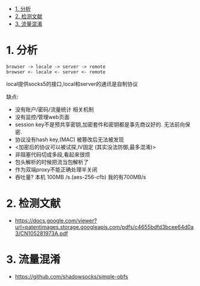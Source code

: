 

<!-- TOC -->

- [1. 分析](#1-分析)
- [2. 检测文献](#2-检测文献)
- [3. 流量混淆](#3-流量混淆)

<!-- /TOC -->

<a id="markdown-1-分析" name="1-分析"></a>
# 1. 分析

```
browser -> locale -> server -> remote
browser <- locale <- server <- remote
```

local提供socks5的接口,local和server的通讯是自制协议


缺点:
* 没有账户/密码/流量统计 相关机制
* 没有监控/管理web页面
* session key不是预共享密钥,加密套件和密钥都是事先商议好的. 无法前向保密.
* 协议没有hash key,(MAC) 被篡改后无法被发现
* <加密后的协议可以被试探,IV固定 (其实没法防御,最多混淆)>
* 非阻塞代码切成多段,看起来很烦
* 包头解析的时候把流当包解析了
* 作为双端proxy不能正确处理半关闭
* 吞吐量? 本机 100MB /s.(aes-256-cfb) 我的有700MB/s


<a id="markdown-2-检测文献" name="2-检测文献"></a>
# 2. 检测文献

* https://docs.google.com/viewer?url=patentimages.storage.googleapis.com/pdfs/c4655bdfd3bcee64d0a3/CN105281973A.pdf 


<a id="markdown-3-流量混淆" name="3-流量混淆"></a>
# 3. 流量混淆

* https://github.com/shadowsocks/simple-obfs
